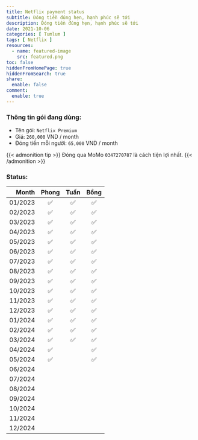 ```yaml
---
title: Netflix payment status
subtitle: Đóng tiền đúng hẹn, hạnh phúc sẽ tới
description: Đóng tiền đúng hẹn, hạnh phúc sẽ tới
date: 2021-10-06
categories: [ Tumlum ]
tags: [ Netflix ]
resources:
  - name: featured-image
    src: featured.png
toc: false
hiddenFromHomePage: true
hiddenFromSearch: true
share:
  enable: false
comment:
  enable: true
---
```


### Thông tin gói đang dùng:

* Tên gói: `Netflix Premium`
* Giá: `260,000` VND / month
* Đóng tiền mỗi người: `65,000` VND / month

{{< admonition tip >}}
Đóng qua MoMo `0347270787` là cách tiện lợi nhất.
{{< /admonition >}}

### Status:

| Month   | Phong| Tuấn | Bồng |
| ------: | :--: | :--: | :--: |
| 01/2023 |  ✅  |  ✅  |  ✅  |
| 02/2023 |  ✅  |  ✅  |  ✅  |
| 03/2023 |  ✅  |  ✅  |  ✅  |
| 04/2023 |  ✅  |  ✅  |  ✅  |
| 05/2023 |  ✅  |  ✅  |  ✅  |
| 06/2023 |  ✅  |  ✅  |  ✅  |
| 07/2023 |  ✅  |  ✅  |  ✅  |
| 08/2023 |  ✅  |  ✅  |  ✅  |
| 09/2023 |  ✅  |  ✅  |  ✅  |
| 10/2023 |  ✅  |  ✅  |  ✅  |
| 11/2023 |  ✅  |  ✅  |  ✅  |
| 12/2023 |  ✅  |  ✅  |  ✅  |
| 01/2024 |  ✅  |  ✅  |  ✅  |
| 02/2024 |  ✅  |  ✅  |  ✅  |
| 03/2024 |  ✅  |  ✅  |  ✅  |
| 04/2024 |  ✅  |      |  ✅  |
| 05/2024 |  ✅  |      |  ✅  |
| 06/2024 |     |      |      |
| 07/2024 |     |      |      |
| 08/2024 |     |      |      |
| 09/2024 |     |      |      |
| 10/2024 |     |      |      |
| 11/2024 |     |      |      |
| 12/2024 |     |      |      |
